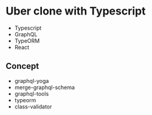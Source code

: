 # Uber clone with Typescript

- Typescript
- GraphQL
- TypeORM
- React

## Concept

- graphql-yoga
- merge-graphql-schema
- graphql-tools
- typeorm
- class-validator
